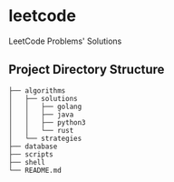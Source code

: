 # leetcode
LeetCode Problems' Solutions

## Project Directory Structure
```plaintext
├── algorithms
│   ├── solutions
│   │   ├── golang
│   │   ├── java
│   │   ├── python3
│   │   └── rust
│   └── strategies
├── database
├── scripts
├── shell
└── README.md
```
